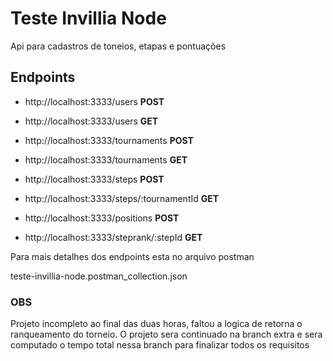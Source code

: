 # Teste Invillia Node

Api para cadastros de toneios, etapas e pontuações

## Endpoints

- http://localhost:3333/users **POST**
- http://localhost:3333/users **GET**

- http://localhost:3333/tournaments **POST**
- http://localhost:3333/tournaments **GET**

- http://localhost:3333/steps **POST**
- http://localhost:3333/steps/:tournamentId **GET**

- http://localhost:3333/positions **POST**

- http://localhost:3333/steprank/:stepId **GET**

Para mais detalhes dos endpoints esta no arquivo postman

teste-invillia-node.postman_collection.json

### OBS

Projeto incompleto ao final das duas horas, faltou a logica de retorna o ranqueamento do torneio.
O projeto sera continuado na branch extra e sera computado o tempo total nessa branch para finalizar todos os requisitos
